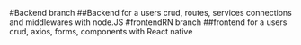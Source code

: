 #Backend branch 
##Backend for a users crud, routes, services connections and middlewares with node.JS
#frontendRN branch 
##frontend for a users crud, axios, forms, components with React native

